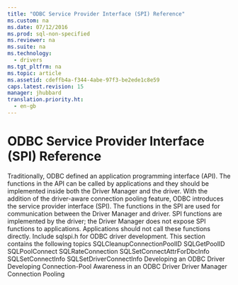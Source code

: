```yaml
---
title: "ODBC Service Provider Interface (SPI) Reference"
ms.custom: na
ms.date: 07/12/2016
ms.prod: sql-non-specified
ms.reviewer: na
ms.suite: na
ms.technology: 
  - drivers
ms.tgt_pltfrm: na
ms.topic: article
ms.assetid: cdeffb4a-f344-4abe-97f3-be2ede1c8e59
caps.latest.revision: 15
manager: jhubbard
translation.priority.ht: 
  - en-gb
---
```

# ODBC Service Provider Interface (SPI) Reference
<?xml version="1.0" encoding="utf-8"?>
<developerConceptualDocument xmlns="http://ddue.schemas.microsoft.com/authoring/2003/5" xmlns:xlink="http://www.w3.org/1999/xlink" xmlns:xsi="http://www.w3.org/2001/XMLSchema-instance" xsi:schemaLocation="http://ddue.schemas.microsoft.com/authoring/2003/5 http://dduestorage.blob.core.windows.net/ddueschema/developer.xsd">
  <introduction>
    <para>Traditionally, ODBC defined an application programming interface (API). The functions in the API can be called by applications and they should be implemented inside both the Driver Manager and the driver.</para>
    <para>With the addition of the driver-aware connection pooling feature, ODBC introduces the service provider interface (SPI). The functions in the SPI are used for communication between the Driver Manager and driver. SPI functions are implemented by the driver; the Driver Manager does not expose SPI functions to applications. Applications should not call these functions directly.</para>
    <para>Include sqlspi.h for ODBC driver development.</para>
    <para>This section contains the following topics </para>
    <list class="bullet">
      <listItem>
        <para>
          <legacyLink xlink:href="1fc61908-e003-4587-b91a-32f40569fb99">SQLCleanupConnectionPoolID</legacyLink>
        </para>
      </listItem>
      <listItem>
        <para>
          <legacyLink xlink:href="95a8666a-ad68-4d89-bf65-f2cc797f8820">SQLGetPoolID</legacyLink>
        </para>
      </listItem>
      <listItem>
        <para>
          <legacyLink xlink:href="41322737-890d-4a81-aed2-06cc3d546962">SQLPoolConnect</legacyLink>
        </para>
      </listItem>
      <listItem>
        <para>
          <legacyLink xlink:href="e8da2ffb-d6ef-4ca7-824f-57afd29585d8">SQLRateConnection</legacyLink>
        </para>
      </listItem>
      <listItem>
        <para>
          <legacyLink xlink:href="a28fadb9-b998-472a-b252-709507e92005">SQLSetConnectAttrForDbcInfo</legacyLink>
        </para>
      </listItem>
      <listItem>
        <para>
          <legacyLink xlink:href="0782a1c3-c5d1-499b-a8ba-134162db9990">SQLSetConnectInfo</legacyLink>
        </para>
      </listItem>
      <listItem>
        <para>
          <legacyLink xlink:href="bfd4dfc2-fbca-4ef3-81e5-2706f2389256">SQLSetDriverConnectInfo</legacyLink>
        </para>
      </listItem>
    </list>
  </introduction>
  <relatedTopics>
    <link xlink:href="3225a011-5605-46ba-bb74-1ca6106a5271">Developing an ODBC Driver</link>
<link xlink:href="c63d5cae-24fc-4fee-89a9-ad0367cddc3e">Developing Connection-Pool Awareness in an ODBC Driver</link>
<link xlink:href="ee95ffdb-5aa1-49a3-beb2-7695b27c3df9">Driver Manager Connection Pooling</link></relatedTopics>
</developerConceptualDocument>